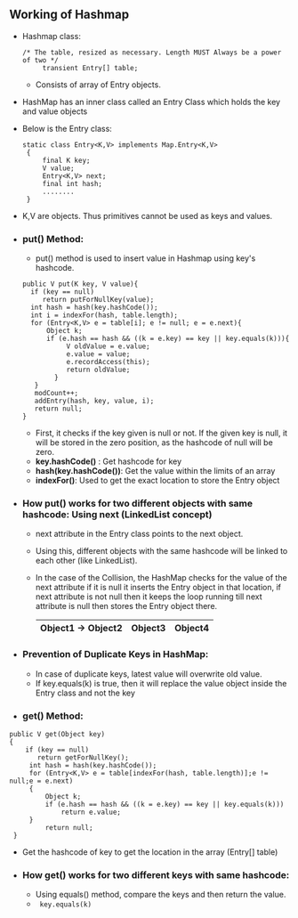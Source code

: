## Working of Hashmap
* Hashmap class:
  ```
  /* The table, resized as necessary. Length MUST Always be a power of two */
       transient Entry[] table;
  ```
	* Consists of array of Entry objects.
* HashMap has an inner class called an Entry Class which holds the key and value objects
* Below is the Entry class:

  ```
  static class Entry<K,V> implements Map.Entry<K,V> 
   {
       final K key;
       V value;
       Entry<K,V> next;
       final int hash;
       ........
   }
  ```
* K,V are objects. Thus primitives cannot be used as keys and values.  
  
 * ### put() Method:
 	* put() method is used to insert value in Hashmap using key's hashcode.

    ```
    public V put(K key, V value){
      if (key == null)
         return putForNullKey(value);
      int hash = hash(key.hashCode());
      int i = indexFor(hash, table.length);
      for (Entry<K,V> e = table[i]; e != null; e = e.next){
          Object k;
          if (e.hash == hash && ((k = e.key) == key || key.equals(k))){
               V oldValue = e.value;
               e.value = value;
               e.recordAccess(this);
               return oldValue;
            }
       }
       modCount++;
       addEntry(hash, key, value, i);
       return null;
   	}
    ```
    
    * First, it checks if the key given is null or not. If the given key is null, it will be stored in the zero position, as the hashcode of null will be zero.
    * **key.hashCode()** : Get hashcode for key
    * **hash(key.hashCode())**: Get the value within the limits of an array
    * **indexFor()**: Used to get the exact location to store the Entry object

* ### **How put() works for two different objects with same hashcode:** Using next (LinkedList concept)
	* next attribute in the Entry class points to the next object. 
	* Using this, different objects with the same hashcode will be linked to each other (like LinkedList).
	* In the case of the Collision, the HashMap checks for the value of the next attribute if it is null it inserts the Entry object in that location, if next attribute is not null then it keeps the loop running till next attribute is null then stores the Entry object there.

      | Object1 -> Object2  | Object3    | Object4   |
      | ---------           |--------    | ------    | 
      
 * ### Prevention of Duplicate Keys in HashMap:
 	* In case of duplicate keys, latest value will overwrite old value. 
 	* If key.equals(k) is true, then it will replace the value object inside the Entry class and not the key

 * ### get() Method:
  ```
  public V get(Object key) 
  {
      if (key == null)
         return getForNullKey();
       int hash = hash(key.hashCode());
       for (Entry<K,V> e = table[indexFor(hash, table.length)];e != null;e = e.next) 
       {
           Object k;
           if (e.hash == hash && ((k = e.key) == key || key.equals(k)))
               return e.value;
       }
           return null;
   }
  ```
  * Get the hashcode of key to get the location in the array (Entry[] table)

  
 * ### **How get() works for two different keys with same hashcode:**
 	* Using equals() method, compare the keys and then return the value.
 	* ``` key.equals(k)```
